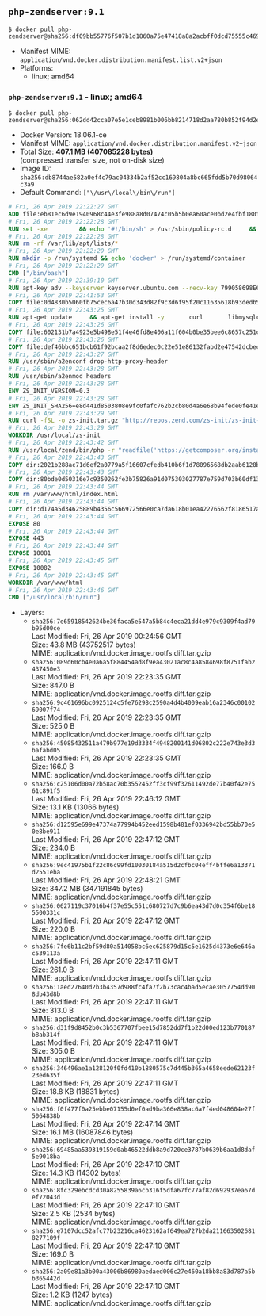 ## `php-zendserver:9.1`

```console
$ docker pull php-zendserver@sha256:df09bb55776f507b1d1860a75e47418a8a2acbff0dcd75555c46934bcb658234
```

-	Manifest MIME: `application/vnd.docker.distribution.manifest.list.v2+json`
-	Platforms:
	-	linux; amd64

### `php-zendserver:9.1` - linux; amd64

```console
$ docker pull php-zendserver@sha256:062dd42cca07e5e1ceb8981b006bb8214718d2aa780b852f94d2ea403ef0a739
```

-	Docker Version: 18.06.1-ce
-	Manifest MIME: `application/vnd.docker.distribution.manifest.v2+json`
-	Total Size: **407.1 MB (407085228 bytes)**  
	(compressed transfer size, not on-disk size)
-	Image ID: `sha256:db8744ae582a0ef4c79ac04334b2af52cc169804a8bc665fdd5b70d98064c3a9`
-	Default Command: `["\/usr\/local\/bin\/run"]`

```dockerfile
# Fri, 26 Apr 2019 22:22:27 GMT
ADD file:eb81ec6d9e1940968c44e3fe988a8d07474c05b5b0ea60ace0bd2e4fbf180f3b in / 
# Fri, 26 Apr 2019 22:22:28 GMT
RUN set -xe 		&& echo '#!/bin/sh' > /usr/sbin/policy-rc.d 	&& echo 'exit 101' >> /usr/sbin/policy-rc.d 	&& chmod +x /usr/sbin/policy-rc.d 		&& dpkg-divert --local --rename --add /sbin/initctl 	&& cp -a /usr/sbin/policy-rc.d /sbin/initctl 	&& sed -i 's/^exit.*/exit 0/' /sbin/initctl 		&& echo 'force-unsafe-io' > /etc/dpkg/dpkg.cfg.d/docker-apt-speedup 		&& echo 'DPkg::Post-Invoke { "rm -f /var/cache/apt/archives/*.deb /var/cache/apt/archives/partial/*.deb /var/cache/apt/*.bin || true"; };' > /etc/apt/apt.conf.d/docker-clean 	&& echo 'APT::Update::Post-Invoke { "rm -f /var/cache/apt/archives/*.deb /var/cache/apt/archives/partial/*.deb /var/cache/apt/*.bin || true"; };' >> /etc/apt/apt.conf.d/docker-clean 	&& echo 'Dir::Cache::pkgcache ""; Dir::Cache::srcpkgcache "";' >> /etc/apt/apt.conf.d/docker-clean 		&& echo 'Acquire::Languages "none";' > /etc/apt/apt.conf.d/docker-no-languages 		&& echo 'Acquire::GzipIndexes "true"; Acquire::CompressionTypes::Order:: "gz";' > /etc/apt/apt.conf.d/docker-gzip-indexes 		&& echo 'Apt::AutoRemove::SuggestsImportant "false";' > /etc/apt/apt.conf.d/docker-autoremove-suggests
# Fri, 26 Apr 2019 22:22:28 GMT
RUN rm -rf /var/lib/apt/lists/*
# Fri, 26 Apr 2019 22:22:29 GMT
RUN mkdir -p /run/systemd && echo 'docker' > /run/systemd/container
# Fri, 26 Apr 2019 22:22:29 GMT
CMD ["/bin/bash"]
# Fri, 26 Apr 2019 22:39:10 GMT
RUN apt-key adv --keyserver keyserver.ubuntu.com --recv-key 799058698E65316A2E7A4FF42EAE1437F7D2C623
# Fri, 26 Apr 2019 22:41:53 GMT
COPY file:0d4830b5060fb75cec6a47b30d343d82f9c3d6f95f20c11635618b93dedb5720 in /etc/apt/sources.list.d/zend-server.list 
# Fri, 26 Apr 2019 22:43:25 GMT
RUN apt-get update     && apt-get install -y       curl       libmysqlclient20       unzip       git       zend-server-php-7.1=9.1.8+b181     && rm -rf /var/lib/apt/lists/*     && /usr/local/zend/bin/zendctl.sh stop
# Fri, 26 Apr 2019 22:43:26 GMT
COPY file:602131b7a4923e5b498e51f4e46fd8e406a11f604b0be35bee6c8657c251c625 in /etc/zend.lic 
# Fri, 26 Apr 2019 22:43:26 GMT
COPY file:def46bbc651bcb61f92bcaa2f8d6edec0c22e51e86132fabd2e47542dcbec0bf in /etc/apache2/conf-available 
# Fri, 26 Apr 2019 22:43:27 GMT
RUN /usr/sbin/a2enconf drop-http-proxy-header
# Fri, 26 Apr 2019 22:43:28 GMT
RUN /usr/sbin/a2enmod headers
# Fri, 26 Apr 2019 22:43:28 GMT
ENV ZS_INIT_VERSION=0.3
# Fri, 26 Apr 2019 22:43:28 GMT
ENV ZS_INIT_SHA256=e8d441d8503808e9fc0fafc762b2cb80d4a6e68b94fede0fe41efdeac10800cb
# Fri, 26 Apr 2019 22:43:29 GMT
RUN curl -fSL -o zs-init.tar.gz "http://repos.zend.com/zs-init/zs-init-docker-${ZS_INIT_VERSION}.tar.gz"     && echo "${ZS_INIT_SHA256} *zs-init.tar.gz" | sha256sum -c -     && mkdir /usr/local/zs-init     && tar xzf zs-init.tar.gz --strip-components=1 -C /usr/local/zs-init     && rm zs-init.tar.gz
# Fri, 26 Apr 2019 22:43:29 GMT
WORKDIR /usr/local/zs-init
# Fri, 26 Apr 2019 22:43:42 GMT
RUN /usr/local/zend/bin/php -r "readfile('https://getcomposer.org/installer');" | /usr/local/zend/bin/php     && /usr/local/zend/bin/php composer.phar self-update && /usr/local/zend/bin/php composer.phar update
# Fri, 26 Apr 2019 22:43:43 GMT
COPY dir:2021b288ac71d6ef2a0779a5f16607cfedb410b6f1d78096568db2aab6128b03 in /usr/local/bin 
# Fri, 26 Apr 2019 22:43:43 GMT
COPY dir:80bde0d50316e7c9350262fe3b75826a91d075303027787e759d703b60df13d6 in /usr/local/zend/var/plugins/ 
# Fri, 26 Apr 2019 22:43:44 GMT
RUN rm /var/www/html/index.html
# Fri, 26 Apr 2019 22:43:44 GMT
COPY dir:d174a5d34625889b4356c566972566e0ca7da618b01ea42276562f8186517a67 in /var/www/html 
# Fri, 26 Apr 2019 22:43:44 GMT
EXPOSE 80
# Fri, 26 Apr 2019 22:43:44 GMT
EXPOSE 443
# Fri, 26 Apr 2019 22:43:44 GMT
EXPOSE 10081
# Fri, 26 Apr 2019 22:43:45 GMT
EXPOSE 10082
# Fri, 26 Apr 2019 22:43:45 GMT
WORKDIR /var/www/html
# Fri, 26 Apr 2019 22:43:46 GMT
CMD ["/usr/local/bin/run"]
```

-	Layers:
	-	`sha256:7e65918542624be36faca5e547a5b84c4eca21dd4e979c9309f4ad79b95d00ce`  
		Last Modified: Fri, 26 Apr 2019 00:24:56 GMT  
		Size: 43.8 MB (43752517 bytes)  
		MIME: application/vnd.docker.image.rootfs.diff.tar.gzip
	-	`sha256:089d60cb4e0a6a5f884454ad8f9ea43021ac8c4a8584698f8751fab2437450e3`  
		Last Modified: Fri, 26 Apr 2019 22:23:35 GMT  
		Size: 847.0 B  
		MIME: application/vnd.docker.image.rootfs.diff.tar.gzip
	-	`sha256:9c461696bc0925124c5fe76298c2590a4d4b4009eab16a2346c0010269007f74`  
		Last Modified: Fri, 26 Apr 2019 22:23:35 GMT  
		Size: 525.0 B  
		MIME: application/vnd.docker.image.rootfs.diff.tar.gzip
	-	`sha256:45085432511a479b977e19d3334f4948200141d06802c222e743e3d3bafabd05`  
		Last Modified: Fri, 26 Apr 2019 22:23:35 GMT  
		Size: 166.0 B  
		MIME: application/vnd.docker.image.rootfs.diff.tar.gzip
	-	`sha256:c25106d00a72b58ac70b3552452ff3cf99f32611492de77b40f42e7561c891f5`  
		Last Modified: Fri, 26 Apr 2019 22:46:12 GMT  
		Size: 13.1 KB (13066 bytes)  
		MIME: application/vnd.docker.image.rootfs.diff.tar.gzip
	-	`sha256:d12595e699e47374a77994b452eed1598b481ef0336942bd55bb70e50e8be911`  
		Last Modified: Fri, 26 Apr 2019 22:47:12 GMT  
		Size: 234.0 B  
		MIME: application/vnd.docker.image.rootfs.diff.tar.gzip
	-	`sha256:9ec41975b1f22c86c99fd10030184a515d2cfbc04eff4bffe6a13371d2551eba`  
		Last Modified: Fri, 26 Apr 2019 22:48:21 GMT  
		Size: 347.2 MB (347191845 bytes)  
		MIME: application/vnd.docker.image.rootfs.diff.tar.gzip
	-	`sha256:0627119c37016b4f37e55c551c680727d7c9b6ea43d7d0c354f6be185500331c`  
		Last Modified: Fri, 26 Apr 2019 22:47:12 GMT  
		Size: 220.0 B  
		MIME: application/vnd.docker.image.rootfs.diff.tar.gzip
	-	`sha256:7fe6b11c2bf59d80a514058bc6ec625879d15c5e1625d4373e6e646ac539113a`  
		Last Modified: Fri, 26 Apr 2019 22:47:11 GMT  
		Size: 261.0 B  
		MIME: application/vnd.docker.image.rootfs.diff.tar.gzip
	-	`sha256:1aed27640d2b3b4357d988fc4fa7f2b73cac4bad5ecae3057754dd908db43d8b`  
		Last Modified: Fri, 26 Apr 2019 22:47:11 GMT  
		Size: 313.0 B  
		MIME: application/vnd.docker.image.rootfs.diff.tar.gzip
	-	`sha256:d31f9d8452b0c3b5367707fbee15d7852dd7f1b22d00ed123b770187b8ab314f`  
		Last Modified: Fri, 26 Apr 2019 22:47:11 GMT  
		Size: 305.0 B  
		MIME: application/vnd.docker.image.rootfs.diff.tar.gzip
	-	`sha256:346496ae1a128120f0fd410b1880575c7d445b365a4658eede62123f23ed635f`  
		Last Modified: Fri, 26 Apr 2019 22:47:11 GMT  
		Size: 18.8 KB (18831 bytes)  
		MIME: application/vnd.docker.image.rootfs.diff.tar.gzip
	-	`sha256:f0f477f0a25ebbe07155d0ef0ad9ba366e838ac6a7f4ed048604e27f5064838b`  
		Last Modified: Fri, 26 Apr 2019 22:47:14 GMT  
		Size: 16.1 MB (16087846 bytes)  
		MIME: application/vnd.docker.image.rootfs.diff.tar.gzip
	-	`sha256:69485aa539319159d0ab46522ddb8a9d720ce3787b0639b6aa1d8daf5e9018ba`  
		Last Modified: Fri, 26 Apr 2019 22:47:10 GMT  
		Size: 14.3 KB (14302 bytes)  
		MIME: application/vnd.docker.image.rootfs.diff.tar.gzip
	-	`sha256:8fc329ebcdcd30a8255839a6cb316f5dfa67fc77af82d692937ea67def72043d`  
		Last Modified: Fri, 26 Apr 2019 22:47:10 GMT  
		Size: 2.5 KB (2534 bytes)  
		MIME: application/vnd.docker.image.rootfs.diff.tar.gzip
	-	`sha256:e7107dcc52afc77b23216ca4623162af649ea727b2da2116635026818277109f`  
		Last Modified: Fri, 26 Apr 2019 22:47:10 GMT  
		Size: 169.0 B  
		MIME: application/vnd.docker.image.rootfs.diff.tar.gzip
	-	`sha256:2a09e81a3b00a43006b86980aedaed006c27e460a18bb8a83d787a5bb365442d`  
		Last Modified: Fri, 26 Apr 2019 22:47:10 GMT  
		Size: 1.2 KB (1247 bytes)  
		MIME: application/vnd.docker.image.rootfs.diff.tar.gzip
